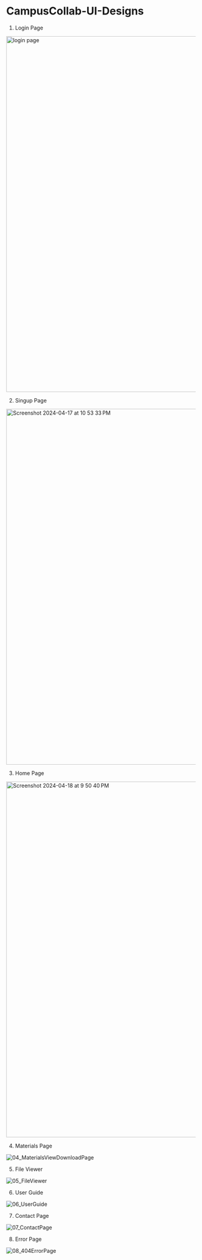 # CampusCollab-UI-Designs

1. Login Page

<img width="946" alt="login page" src="https://github.com/sai-vatturi/CampusCollab-Figma-UI-Designs/assets/115538210/2456c8c8-c3a5-4e69-9c07-0bc8e17dabfb">

2. Singup Page

<img width="946" alt="Screenshot 2024-04-17 at 10 53 33 PM" src="https://github.com/sai-vatturi/CampusCollab-Figma-UI-Designs/assets/115538210/e86bb485-890b-46bd-9bd4-5825e29ce04f">

3. Home Page

<img width="946" alt="Screenshot 2024-04-18 at 9 50 40 PM" src="https://github.com/sai-vatturi/CampusCollab-Figma-UI-Designs/assets/115538210/283067bf-64ea-4994-a84d-c6c8e5098970">

4. Materials Page
   
![04_MaterialsViewDownloadPage](https://github.com/sai-vatturi/CampusCollab-Figma-UI-Designs/assets/115538210/fb38c829-c955-4337-8bbe-0996653aa48f)

5. File Viewer

![05_FileViewer](https://github.com/sai-vatturi/CampusCollab-Figma-UI-Designs/assets/115538210/f0327e52-3f74-40a7-9da1-79cf708c2959)

6. User Guide

![06_UserGuide](https://github.com/sai-vatturi/CampusCollab-Figma-UI-Designs/assets/115538210/4247a5dd-6538-4240-97bf-76c915ec782a)

7. Contact Page

![07_ContactPage](https://github.com/sai-vatturi/CampusCollab-Figma-UI-Designs/assets/115538210/498a72c9-1887-4140-98b7-3ac06c308a3d)

8. Error Page
 
![08_404ErrorPage](https://github.com/sai-vatturi/CampusCollab-Figma-UI-Designs/assets/115538210/71f3b743-ba96-4bed-9d83-604539825997)


